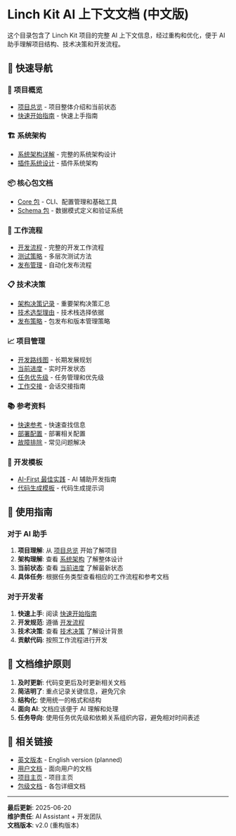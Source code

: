 # Linch Kit AI 上下文文档 (中文版)

这个目录包含了 Linch Kit 项目的完整 AI 上下文信息，经过重构和优化，便于 AI 助手理解项目结构、技术决策和开发流程。

## 🎯 快速导航

### 📖 项目概览
- [项目总览](./overview/project-overview.md) - 项目整体介绍和当前状态
- [快速开始指南](./overview/quick-start.md) - 快速上手指南

### 🏗️ 系统架构
- [系统架构详解](./architecture/system-architecture.md) - 完整的系统架构设计
- [插件系统设计](./architecture/plugin-system-design.md) - 插件系统架构

### 📦 核心包文档
- [Core 包](./packages/core.md) - CLI、配置管理和基础工具
- [Schema 包](./packages/schema.md) - 数据模式定义和验证系统

### 🔄 工作流程
- [开发流程](./workflows/development.md) - 完整的开发工作流程
- [测试策略](./workflows/testing.md) - 多层次测试方法
- [发布管理](./workflows/release.md) - 自动化发布流程

### 📋 技术决策
- [架构决策记录](./decisions/architecture-decisions.md) - 重要架构决策汇总
- [技术选型理由](./decisions/technology-choices.md) - 技术栈选择依据
- [发布策略](./decisions/publishing-strategy.md) - 包发布和版本管理策略

### 📈 项目管理
- [开发路线图](./management/roadmap.md) - 长期发展规划
- [当前进度](./management/current-progress.md) - 实时开发状态
- [任务优先级](./management/task-priorities.md) - 任务管理和优先级
- [工作交接](./management/handover-guide.md) - 会话交接指南

### 📚 参考资料
- [快速参考](./reference/quick-reference.md) - 快速查找信息
- [部署配置](./reference/deployment-configurations.md) - 部署相关配置
- [故障排除](./reference/troubleshooting.md) - 常见问题解决

### 📝 开发模板
- [AI-First 最佳实践](./templates/ai-first-practices.md) - AI 辅助开发指南
- [代码生成模板](./templates/code-generation-templates.md) - 代码生成提示词

## 🎯 使用指南

### 对于 AI 助手
1. **项目理解**: 从 [项目总览](./overview/project-overview.md) 开始了解项目
2. **架构理解**: 查看 [系统架构](./architecture/system-architecture.md) 了解整体设计
3. **当前状态**: 查看 [当前进度](./management/current-progress.md) 了解最新状态
4. **具体任务**: 根据任务类型查看相应的工作流程和参考文档

### 对于开发者
1. **快速上手**: 阅读 [快速开始指南](./overview/quick-start.md)
2. **开发规范**: 遵循 [开发流程](./workflows/development.md)
3. **技术决策**: 查看 [技术决策](./decisions/) 了解设计背景
4. **贡献代码**: 按照工作流程进行开发

## 📝 文档维护原则

1. **及时更新**: 代码变更后及时更新相关文档
2. **简洁明了**: 重点记录关键信息，避免冗余
3. **结构化**: 使用统一的格式和结构
4. **面向 AI**: 文档应该便于 AI 理解和处理
5. **任务导向**: 使用任务优先级和依赖关系组织内容，避免相对时间表述

## 🔗 相关链接

- [英文版本](../en/README.md) - English version (planned)
- [用户文档](../../docs/README.md) - 面向用户的文档
- [项目主页](../../README.md) - 项目主页
- [包级文档](../../packages/) - 各包详细文档

---

**最后更新**: 2025-06-20  
**维护责任**: AI Assistant + 开发团队  
**文档版本**: v2.0 (重构版本)
